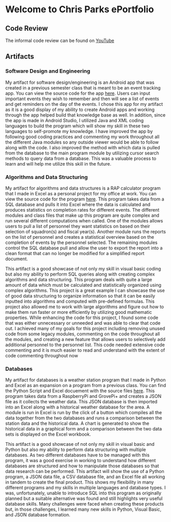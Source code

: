 # Welcome to Chris Parks ePortfolio


## Code Review

The informal code review can be found on [YouTube](https://www.youtube.com/watch?v=XcMLBpzeg3A)

## Artifacts

### Software Design and Engineering
My artifact for software design/engineering is an Android app that was created in a previous semester class that is meant to be an event tracking app.   You can view the source code for the app [here](https://github.com/chrislparks7/ePortfolio/blob/master/Event%20Tracking%20App%20(Software%20Design%20and%20Engineering).zip). Users can input important events they wish to remember and then will see a list of events and get reminders on the day of the events.  I chose this app for my artifact as it is a good display of my ability to create Android apps and working through the app helped build that knowledge base as well.  In addition, since the app is made in Android Studio, I utilized Java and XML coding languages to build the program which will show my skill in these two languages to self-promote my knowledge.  I have improved the app by following good coding practices and commenting my work throughout all the different Java modules so any outside viewer would be able to follow along with the code.  I also improved the method with which data is pulled from the database to the main program module by utilizing cursor search methods to query data from a database.  This was a valuable process to learn and will help me utilize this skill in the future. 

### Algorithms and Data Structuring
My artifact for algorithms and data structures is a RAP calculator program that I made in Excel as a personal project for my office at work.  You can view the source code for the program [here](https://github.com/chrislparks7/ePortfolio/blob/master/RAP%20Calculator%20(Algorithm%20and%20Data%20Structures).zip).  This program takes data from a SQL database and pulls it into Excel where the data is calculated and produces statistics on completion rates for different events.  The different modules and class files that make up this program are quite complex and run several different computations when called.  One of the modules allows users to pull a list of personnel they want statistics on based on their selection of squadron(s) and fiscal year(s).  Another module runs the reports on the list of personnel and creates a statistical overview based on the completion of events by the personnel selected.  The remaining modules control the SQL database pull and allow the user to export the report into a clean format that can no longer be modified for a simplified report document. 
	
This artifact is a good showcase of not only my skill in visual basic coding but also my ability to perform SQL queries along with creating complex algorithms and data structuring.  This program deals with quite a large amount of data which must be calculated and statistically organized using complex algorithms.  This project is a great example I can showcase the use of good data structuring to organize information so that it can be easily inputted into algorithms and computed with pre-defined formulas.  This project also allowed me to work with large algorithms and figure out how to make them run faster or more efficiently by utilizing good mathematic properties. While enhancing the code for this project, I found some code that was either unnecessary or unneeded and was able to clear that code out.  I achieved many of my goals for this project including removing unused code from some legacy modules, commenting on the code throughout all the modules, and creating a new feature that allows users to selectively add additional personnel to the personnel list.  This code needed extensive code commenting and it is much easier to read and understand with the extent of code commenting throughout now

### Databases
My artifact for databases is a weather station program that I made in Python and Excel as an expansion on a program from a previous class.  You can find the Python Script and Excel docuement with the source files [here](https://github.com/chrislparks7/ePortfolio/blob/master/Weather%20Analysis%20(Databases).zip). This program takes data from a RaspberryPi and GrovePi+ and creates a JSON file as it collects the weather data.  This JSON database is then imported into an Excel along with a historical weather database for the area.  A module is run in Excel is run by the click of a button which compiles all the data together from the two databases and runs a comparison between the station data and the historical data.  A chart is generated to show the historical data in a graphical form and a comparison between the two data sets is displayed on the Excel workbook.  
	
This artifact is a good showcase of not only my skill in visual basic and Python but also my ability to perform data structuring with multiple databases.  As two different databases have to be managed with this program, it was a good exercise in working to understand how different databases are structured and how to manipulate those databases so that data research can be performed.  This artifact will show the use of a Python program, a JSON data file, a CSV database file, and an Excel file all working in tandem to create the final product.  This shows my flexibility in many different programs and my skills in multiple languages and database types.  I was, unfortunately, unable to introduce SQL into this program as originally planned but a suitable alternative was found and still highlights very useful database skills.  Many challenges were faced when creating these products but, in those challenges, I learned many new skills in Python, Visual Basic, and JSON database formation.
